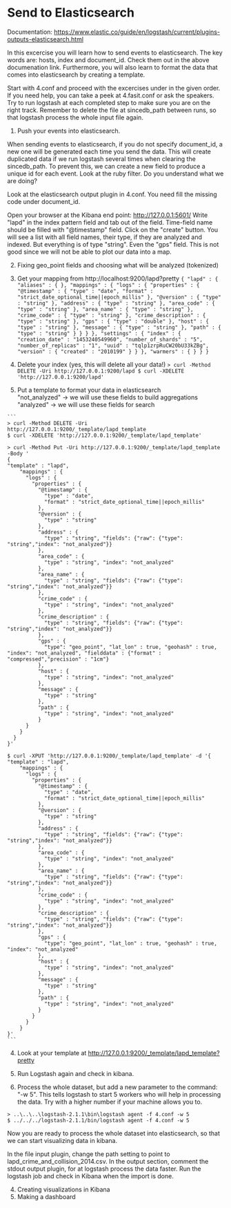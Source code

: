# Send to Elasticsearch
Documentation: https://www.elastic.co/guide/en/logstash/current/plugins-outputs-elasticsearch.html

In this excercise you will learn how to send events to elasticsearch. 
The key words are:  hosts, index and document_id. Check them out in the above documenation link.
Furthermore, you will also learn to format the data that comes into elasticsearch by creating a template.

Start with 4.conf and proceed with the excercises under in the given order.
If you need help, you can take a peek at 4.fasit.conf or ask the speakers. 
Try to run logstash at each completed step to make sure you are on the right track. 
Remember to delete the file at sincedb_path between runs, so that logstash process the whole input file again. 

1. Push your events into elasticsearch.

  When sending events to elasticsearch, if you do not specify document_id, a new one will be generated
  each time you send the data. This will create duplicated data if we run logstash several times when
  clearing the sincedb_path. To prevent this, we can create a new field to produce a unique id for 
  each event. Look at the ruby filter. Do you understand what we are doing?

  Look at the elasticsearch output plugin in 4.conf. You need fill the missing code under document_id.

  Open your browser at the Kibana end point: http://127.0.0.1:5601/
  Write "lapd" in the index pattern field and tab out of the field. Time-field name should be filled with "@timestamp" field.
  Click on the "create" button.
  You will see a list with all field names, their type, if they are analyzed and indexed. But everything is of type "string". 
  Even the "gps" field. This is not good since we will not be able to plot our data into a map. 

2. Fixing geo_point fields and choosing what will be analyzed (tokenized)

  1. Get your mapping from http://localhost:9200/lapd?pretty
    ```
    {
      "lapd" : {
        "aliases" : { },
        "mappings" : {
          "logs" : {
            "properties" : {
              "@timestamp" : {
                "type" : "date",
                "format" : "strict_date_optional_time||epoch_millis"
              },
              "@version" : {
                "type" : "string"
              },
              "address" : {
                "type" : "string"
              },
              "area_code" : {
                "type" : "string"
              },
              "area_name" : {
                "type" : "string"
              },
              "crime_code" : {
                "type" : "string"
              },
              "crime_description" : {
                "type" : "string"
              },
              "gps" : {
                "type" : "double"
              },
              "host" : {
                "type" : "string"
              },
              "message" : {
                "type" : "string"
              },
              "path" : {
                "type" : "string"
              }
            }
          }
        },
        "settings" : {
          "index" : {
            "creation_date" : "1453240549960",
            "number_of_shards" : "5",
            "number_of_replicas" : "1",
            "uuid" : "tqlp1zrpRuCW20bU33kZBg",
            "version" : {
              "created" : "2010199"
            }
          }
        },
        "warmers" : { }
      }
    }
    ```

  2. Delete your index (yes, this will delete all your data!)
    ```
    > curl -Method DELETE -Uri http://127.0.0.1:9200/lapd
    $ curl -XDELETE 'http://127.0.0.1:9200/lapd'
    ```

  3. Put a template to format your data in elasticsearch  
    "not_analyzed" 	-> we will use these fields to build aggregations  
    "analyzed" 		-> we will use these fields for search

    ```
    > curl -Method DELETE -Uri http://127.0.0.1:9200/_template/lapd_template
    $ curl -XDELETE 'http://127.0.0.1:9200/_template/lapd_template'
    
    > curl -Method Put -Uri http://127.0.0.1:9200/_template/lapd_template -Body '
    {
    "template" : "lapd",
        "mappings" : {
          "logs" : {
            "properties" : {
              "@timestamp" : {
                "type" : "date",
                "format" : "strict_date_optional_time||epoch_millis"
              },
              "@version" : {
                "type" : "string"
              },
              "address" : {
                "type" : "string", "fields": {"raw": {"type":  "string","index": "not_analyzed"}}
              },
              "area_code" : {
                "type" : "string", "index": "not_analyzed"
              },
              "area_name" : {
                "type" : "string", "fields": {"raw": {"type":  "string","index": "not_analyzed"}}
              },
              "crime_code" : {
                "type" : "string", "index": "not_analyzed"
              },
              "crime_description" : {
                "type" : "string", "fields": {"raw": {"type":  "string","index": "not_analyzed"}}
              },
              "gps" : {
                "type": "geo_point", "lat_lon" : true, "geohash" : true, "index": "not_analyzed", "fielddata" : {"format" : "compressed","precision" : "1cm"}
              },
              "host" : {
                "type" : "string", "index": "not_analyzed"
              },
              "message" : {
                "type" : "string"
              },
              "path" : {
                "type" : "string", "index": "not_analyzed"
              }
    	  }
        }
      }
    }'
    
    $ curl -XPUT 'http://127.0.0.1:9200/_template/lapd_template' -d '{
    "template" : "lapd",
        "mappings" : {
          "logs" : {
            "properties" : {
              "@timestamp" : {
                "type" : "date",
                "format" : "strict_date_optional_time||epoch_millis"
              },
              "@version" : {
                "type" : "string"
              },
              "address" : {
                "type" : "string", "fields": {"raw": {"type":  "string","index": "not_analyzed"}}
              },
              "area_code" : {
                "type" : "string", "index": "not_analyzed"
              },
              "area_name" : {
                "type" : "string", "fields": {"raw": {"type":  "string","index": "not_analyzed"}}
              },
              "crime_code" : {
                "type" : "string", "index": "not_analyzed"
              },
              "crime_description" : {
                "type" : "string", "fields": {"raw": {"type":  "string","index": "not_analyzed"}}
              },
              "gps" : {
                "type": "geo_point", "lat_lon" : true, "geohash" : true, "index": "not_analyzed"
              },
              "host" : {
                "type" : "string", "index": "not_analyzed"
              },
              "message" : {
                "type" : "string"
              },
              "path" : {
                "type" : "string", "index": "not_analyzed"
              }
            }
          }
        }
    }'
    ```

  4. Look at your template at http://127.0.0.1:9200/_template/lapd_template?pretty

  5. Run Logstash again and check in kibana. 

3. Process the whole dataset, but add a new parameter to the command: "-w 5". This tells logstash to start 5 workers
who will help in processing the data. Try with a higher number if your machine allows you to.
```
> ..\..\..\logstash-2.1.1\bin\logstash agent -f 4.conf -w 5
$ ../../../logstash-2.1.1/bin/logstash agent -f 4.conf -w 5 
```

Now you are ready to process the whole dataset into elasticsearch, so that we can start visualizing data in kibana.

In the file input plugin, change the path setting to point to lapd_crime_and_collision_2014.csv. 
In the output section, comment the stdout output plugin, for at logstash process the data faster.
Run the logstash job and check in Kibana when the import is done.

4. Creating visualizations in Kibana
5. Making a dashboard
